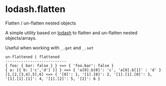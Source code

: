 # lodash.flatten
Flatten / un-flatten nested objects

A simple utility based on [lodash](https://lodash.com/) to flatten and un-flatten nested objects/arrays.

Useful when working with `_.get` and `_.set`

```
un-flattened | flattened
---------------------------
{ foo: { bar: false } } <=> { 'foo.bar': false }
{ a: [{ b: ['c','d'] }] } <=> { 'a[0].b[0]': 'c', 'a[0].b[1]' : 'd' }
[1,[2,[3,4],5],6] <=> { '[0]': 1, '[1].[0]': 2, '[1].[1].[0]': 3, '[1].[1].[1]': 4, '[1].[2]': 5, '[2]': 6 }
```